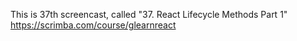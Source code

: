 This is 37th screencast, called "37. React Lifecycle Methods Part 1"<br />
https://scrimba.com/course/glearnreact
